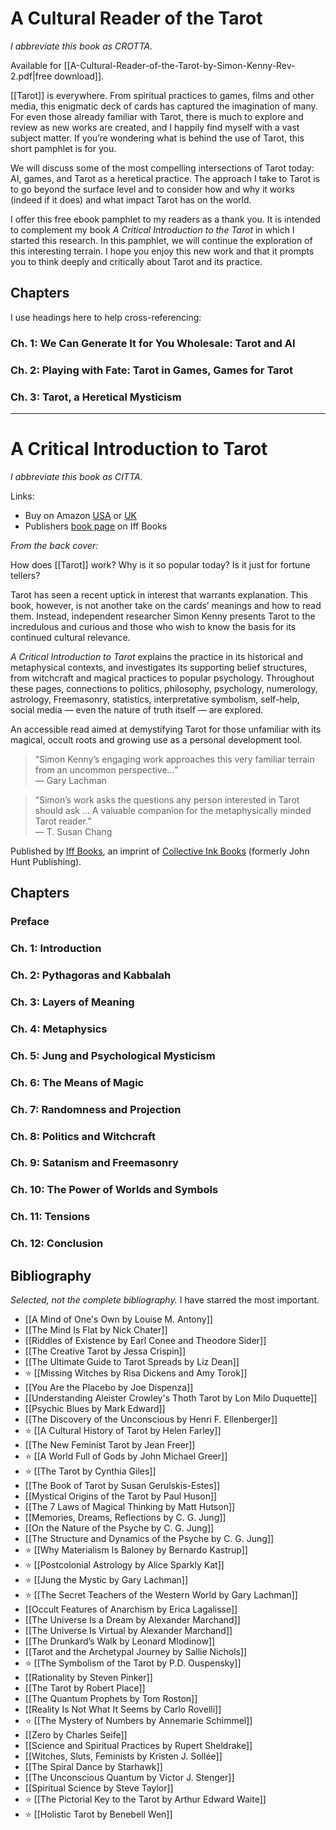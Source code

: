 # A Cultural Reader of the Tarot

*I abbreviate this book as CROTTA.*

Available for [[A-Cultural-Reader-of-the-Tarot-by-Simon-Kenny-Rev-2.pdf|free download]].

[[Tarot]] is everywhere. From spiritual practices to games, films and other media, this enigmatic deck of cards has captured the imagination of many. For even those already familiar with Tarot, there is much to explore and review as new works are created, and I happily find myself with a vast subject matter. If you’re wondering what is behind the use of Tarot, this short pamphlet is for you.

We will discuss some of the most compelling intersections of Tarot today: AI, games, and Tarot as a heretical practice. The approach I take to Tarot is to go beyond the surface level and to consider how and why it works (indeed if it does) and what impact Tarot has on the world.

I offer this free ebook pamphlet to my readers as a thank you. It is intended to complement my book *A Critical Introduction to the Tarot* in which I started this research. In this pamphlet, we will continue the exploration of this interesting terrain. I hope you enjoy this new work and that it prompts you to think deeply and critically about Tarot and its practice.

## Chapters

I use headings here to help cross-referencing:

### Ch. 1: We Can Generate It for You Wholesale: Tarot and AI
### Ch. 2: Playing with Fate: Tarot in Games, Games for Tarot
### Ch. 3: Tarot, a Heretical Mysticism

---
# A Critical Introduction to Tarot

*I abbreviate this book as CITTA.*

Links:
* Buy on Amazon [USA](https://www.amazon.com/Critical-Introduction-Tarot-Examining-Nature/dp/1803413921) or [UK](https://www.amazon.co.uk/Critical-Introduction-Tarot-Examining-Nature/dp/1803413921/)
* Publishers [book page](https://www.collectiveinkbooks.com/iff-books/our-books/critical-introduction-tarot) on Iff Books

_From the back cover:_

How does [[Tarot]] work? Why is it so popular today? Is it just for fortune tellers?

Tarot has seen a recent uptick in interest that warrants explanation. This book, however, is not another take on the cards’ meanings and how to read them. Instead, independent researcher Simon Kenny presents Tarot to the incredulous and curious and those who wish to know the basis for its continued cultural relevance.

_A Critical Introduction to Tarot_ explains the practice in its historical and metaphysical contexts, and investigates its supporting belief structures, from witchcraft and magical practices to popular psychology. Throughout these pages, connections to politics, philosophy, psychology, numerology, astrology, Freemasonry, statistics, interpretative symbolism, self-help, social media — even the nature of truth itself — are explored.

An accessible read aimed at demystifying Tarot for those unfamiliar with its magical, occult roots and growing use as a personal development tool.

> “Simon Kenny’s engaging work approaches this very familiar terrain from an uncommon perspective…”  
> — Gary Lachman

> “Simon’s work asks the questions any person interested in Tarot should ask … A valuable companion for the metaphysically minded Tarot reader.”  
> — T. Susan Chang

Published by [Iff Books](https://www.collectiveinkbooks.com/iff-books/), an imprint of [Collective Ink Books](https://www.collectiveinkbooks.com/) (formerly John Hunt Publishing).
##  Chapters

### Preface
### Ch. 1: Introduction
### Ch. 2: Pythagoras and Kabbalah
### Ch. 3: Layers of Meaning
### Ch. 4: Metaphysics
### Ch. 5: Jung and Psychological Mysticism
### Ch. 6: The Means of Magic
### Ch. 7: Randomness and Projection
### Ch. 8: Politics and Witchcraft
### Ch. 9: Satanism and Freemasonry
### Ch. 10: The Power of Worlds and Symbols
### Ch. 11: Tensions
### Ch. 12: Conclusion

## Bibliography

*Selected, not the complete bibliography.* I have starred the most important.

* [[A Mind of One's Own by Louise M. Antony]]
* [[The Mind Is Flat by Nick Chater]]
* [[Riddles of Existence by Earl Conee and Theodore Sider]]
* [[The Creative Tarot by Jessa Crispin]]
* [[The Ultimate Guide to Tarot Spreads by Liz Dean]]
* ⭐️ [[Missing Witches by Risa Dickens and Amy Torok]]
* [[You Are the Placebo by Joe Dispenza]]
* [[Understanding Aleister Crowley's Thoth Tarot by Lon Milo Duquette]]
* [[Psychic Blues by Mark Edward]]
* [[The Discovery of the Unconscious by Henri F. Ellenberger]]
* ⭐️ [[A Cultural History of Tarot by Helen Farley]]
* [[The New Feminist Tarot by Jean Freer]]
* ⭐️ [[A World Full of Gods by John Michael Greer]]
* ⭐️ [[The Tarot by Cynthia Giles]]
* [[The Book of Tarot by Susan Gerulskis-Estes]]
* [[Mystical Origins of the Tarot by Paul Huson]]
* [[The 7 Laws of Magical Thinking by Matt Hutson]]
* [[Memories, Dreams, Reflections by C. G. Jung]]
* [[On the Nature of the Psyche by C. G. Jung]]
* [[The Structure and Dynamics of the Psyche by C. G. Jung]]
* ⭐️ [[Why Materialism Is Baloney by Bernardo Kastrup]]
* ⭐️ [[Postcolonial Astrology by Alice Sparkly Kat]]
* ⭐️ [[Jung the Mystic by Gary Lachman]]
* ⭐️ [[The Secret Teachers of the Western World by Gary Lachman]]
* [[Occult Features of Anarchism by Erica Lagalisse]]
* [[The Universe Is a Dream by Alexander Marchand]]
* [[The Universe Is Virtual by Alexander Marchand]]
* [[The Drunkard’s Walk by Leonard Mlodinow]]
* [[Tarot and the Archetypal Journey by Sallie Nichols]]
* ⭐️ [[The Symbolism of the Tarot by P.D. Ouspensky]]
* [[Rationality by Steven Pinker]]
* [[The Tarot by Robert Place]]
* [[The Quantum Prophets by Tom Roston]]
* [[Reality Is Not What It Seems by Carlo Rovelli]]
* ⭐️ [[The Mystery of Numbers by Annemarie Schimmel]]
* [[Zero by Charles Seife]]
* [[Science and Spiritual Practices by Rupert Sheldrake]]
* [[Witches, Sluts, Feminists by Kristen J. Sollée]]
* [[The Spiral Dance by Starhawk]]
* [[The Unconscious Quantum by Victor J. Stenger]]
* [[Spiritual Science by Steve Taylor]]
* ⭐️ [[The Pictorial Key to the Tarot by Arthur Edward Waite]]
* ⭐️ [[Holistic Tarot by Benebell Wen]]
